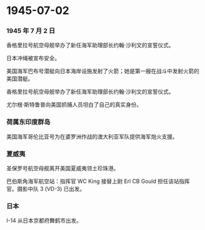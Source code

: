 # 1945-07-02

### 1945 年 7 月 2 日

香格里拉号航空母舰举办了新任海军助理部长约翰·沙利文的宣誓仪式。

日本冲绳被宣布安全。

美国海军巴布号潜艇向日本海岸设施发射了火箭；她是第一艘在战斗中发射火箭的美国潜艇。

香格里拉号航空母舰举办了新任海军助理部长约翰·沙利文的宣誓仪式。

尤尔根·斯特鲁普向美国抓捕人员坦白了自己的真实身份。

### 荷属东印度群岛

美国海军哥伦比亚号为在婆罗洲作战的澳大利亚军队提供海军炮火支援。

### 夏威夷

圣保罗号航空母舰离开美国夏威夷领土珍珠港。

巴伯斯角海军航空站：指挥官 WC King 接替上尉 Erl CB Gould
担任该站指挥官。摄影中队 3 (VD-3) 已出发。

### 日本

I-14 从日本京都府舞鹤市出发。